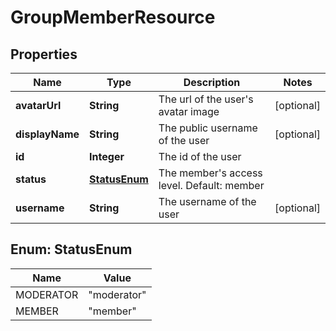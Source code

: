 
# GroupMemberResource

## Properties
Name | Type | Description | Notes
------------ | ------------- | ------------- | -------------
**avatarUrl** | **String** | The url of the user&#39;s avatar image |  [optional]
**displayName** | **String** | The public username of the user |  [optional]
**id** | **Integer** | The id of the user | 
**status** | [**StatusEnum**](#StatusEnum) | The member&#39;s access level. Default: member | 
**username** | **String** | The username of the user |  [optional]


<a name="StatusEnum"></a>
## Enum: StatusEnum
Name | Value
---- | -----
MODERATOR | &quot;moderator&quot;
MEMBER | &quot;member&quot;




